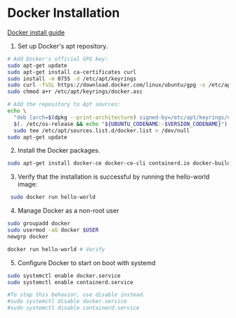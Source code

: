 # Docker Installation

[Docker install guide](https://docs.docker.com/engine/install/ubuntu/#install-using-the-repository)

1. Set up Docker's apt repository.

```bash
# Add Docker's official GPG key:
sudo apt-get update
sudo apt-get install ca-certificates curl
sudo install -m 0755 -d /etc/apt/keyrings
sudo curl -fsSL https://download.docker.com/linux/ubuntu/gpg -o /etc/apt/keyrings/docker.asc
sudo chmod a+r /etc/apt/keyrings/docker.asc

# Add the repository to Apt sources:
echo \
  "deb [arch=$(dpkg --print-architecture) signed-by=/etc/apt/keyrings/docker.asc] https://download.docker.com/linux/ubuntu \
  $(. /etc/os-release && echo "${UBUNTU_CODENAME:-$VERSION_CODENAME}") stable" | \
  sudo tee /etc/apt/sources.list.d/docker.list > /dev/null
sudo apt-get update
```

2. Install the Docker packages.

```bash
sudo apt-get install docker-ce docker-ce-cli containerd.io docker-buildx-plugin docker-compose-plugin

```

3. Verify that the installation is successful by running the hello-world image:

```bash
 sudo docker run hello-world

```

4. Manage Docker as a non-root user

```bash
sudo groupadd docker
sudo usermod -aG docker $USER
newgrp docker

docker run hello-world # Verify
```

5. Configure Docker to start on boot with systemd

```bash
sudo systemctl enable docker.service
sudo systemctl enable containerd.service

#To stop this behavior, use disable instead.
#sudo systemctl disable docker.service
#sudo systemctl disable containerd.service
```

